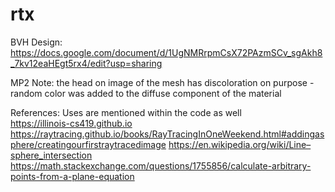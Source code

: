 # rtx

BVH Design:
https://docs.google.com/document/d/1UgNMRrpmCsX72PAzmSCv_sgAkh8_7kv12eaHEgt5rx4/edit?usp=sharing

MP2 Note: the head on image of the mesh has discoloration on purpose - random color was added to the diffuse component of the material

References: 
Uses are mentioned within the code as well <br>
https://illinois-cs419.github.io
https://raytracing.github.io/books/RayTracingInOneWeekend.html#addingasphere/creatingourfirstraytracedimage
https://en.wikipedia.org/wiki/Line–sphere_intersection
https://math.stackexchange.com/questions/1755856/calculate-arbitrary-points-from-a-plane-equation
